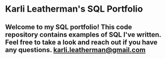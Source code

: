 # Karli Leatherman's SQL Portfolio

## Welcome to my SQL portfolio! This code repository contains examples of SQL I've written. Feel free to take a look and reach out if you have any questions. karli.leatherman@gmail.com
